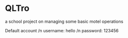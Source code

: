 # QLTro

a school project on managing some basic motel operations

Default account /n
username: hello /n
password: 123456
